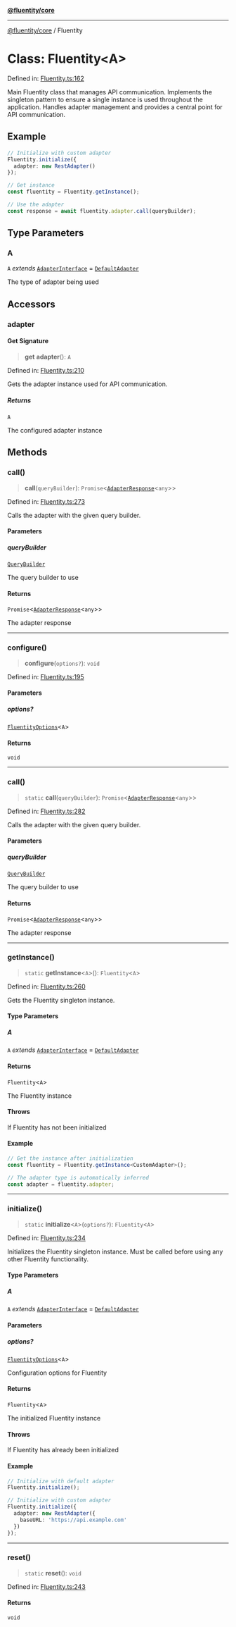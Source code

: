 [**@fluentity/core**](../README.md)

***

[@fluentity/core](../globals.md) / Fluentity

# Class: Fluentity\<A\>

Defined in: [Fluentity.ts:162](https://github.com/cedricpierre/fluentity-core/blob/34a9bb28becd0618e108897eaa31bb1d138fb663/src/Fluentity.ts#L162)

Main Fluentity class that manages API communication.
Implements the singleton pattern to ensure a single instance is used throughout the application.
Handles adapter management and provides a central point for API communication.

## Example

```typescript
// Initialize with custom adapter
Fluentity.initialize({
  adapter: new RestAdapter()
});

// Get instance
const fluentity = Fluentity.getInstance();

// Use the adapter
const response = await fluentity.adapter.call(queryBuilder);
```

## Type Parameters

### A

`A` *extends* [`AdapterInterface`](../interfaces/AdapterInterface.md) = [`DefaultAdapter`](DefaultAdapter.md)

The type of adapter being used

## Accessors

### adapter

#### Get Signature

> **get** **adapter**(): `A`

Defined in: [Fluentity.ts:210](https://github.com/cedricpierre/fluentity-core/blob/34a9bb28becd0618e108897eaa31bb1d138fb663/src/Fluentity.ts#L210)

Gets the adapter instance used for API communication.

##### Returns

`A`

The configured adapter instance

## Methods

### call()

> **call**(`queryBuilder`): `Promise`\<[`AdapterResponse`](../interfaces/AdapterResponse.md)\<`any`\>\>

Defined in: [Fluentity.ts:273](https://github.com/cedricpierre/fluentity-core/blob/34a9bb28becd0618e108897eaa31bb1d138fb663/src/Fluentity.ts#L273)

Calls the adapter with the given query builder.

#### Parameters

##### queryBuilder

[`QueryBuilder`](QueryBuilder.md)

The query builder to use

#### Returns

`Promise`\<[`AdapterResponse`](../interfaces/AdapterResponse.md)\<`any`\>\>

The adapter response

***

### configure()

> **configure**(`options?`): `void`

Defined in: [Fluentity.ts:195](https://github.com/cedricpierre/fluentity-core/blob/34a9bb28becd0618e108897eaa31bb1d138fb663/src/Fluentity.ts#L195)

#### Parameters

##### options?

[`FluentityOptions`](../interfaces/FluentityOptions.md)\<`A`\>

#### Returns

`void`

***

### call()

> `static` **call**(`queryBuilder`): `Promise`\<[`AdapterResponse`](../interfaces/AdapterResponse.md)\<`any`\>\>

Defined in: [Fluentity.ts:282](https://github.com/cedricpierre/fluentity-core/blob/34a9bb28becd0618e108897eaa31bb1d138fb663/src/Fluentity.ts#L282)

Calls the adapter with the given query builder.

#### Parameters

##### queryBuilder

[`QueryBuilder`](QueryBuilder.md)

The query builder to use

#### Returns

`Promise`\<[`AdapterResponse`](../interfaces/AdapterResponse.md)\<`any`\>\>

The adapter response

***

### getInstance()

> `static` **getInstance**\<`A`\>(): `Fluentity`\<`A`\>

Defined in: [Fluentity.ts:260](https://github.com/cedricpierre/fluentity-core/blob/34a9bb28becd0618e108897eaa31bb1d138fb663/src/Fluentity.ts#L260)

Gets the Fluentity singleton instance.

#### Type Parameters

##### A

`A` *extends* [`AdapterInterface`](../interfaces/AdapterInterface.md) = [`DefaultAdapter`](DefaultAdapter.md)

#### Returns

`Fluentity`\<`A`\>

The Fluentity instance

#### Throws

If Fluentity has not been initialized

#### Example

```typescript
// Get the instance after initialization
const fluentity = Fluentity.getInstance<CustomAdapter>();

// The adapter type is automatically inferred
const adapter = fluentity.adapter;
```

***

### initialize()

> `static` **initialize**\<`A`\>(`options?`): `Fluentity`\<`A`\>

Defined in: [Fluentity.ts:234](https://github.com/cedricpierre/fluentity-core/blob/34a9bb28becd0618e108897eaa31bb1d138fb663/src/Fluentity.ts#L234)

Initializes the Fluentity singleton instance.
Must be called before using any other Fluentity functionality.

#### Type Parameters

##### A

`A` *extends* [`AdapterInterface`](../interfaces/AdapterInterface.md) = [`DefaultAdapter`](DefaultAdapter.md)

#### Parameters

##### options?

[`FluentityOptions`](../interfaces/FluentityOptions.md)\<`A`\>

Configuration options for Fluentity

#### Returns

`Fluentity`\<`A`\>

The initialized Fluentity instance

#### Throws

If Fluentity has already been initialized

#### Example

```typescript
// Initialize with default adapter
Fluentity.initialize();

// Initialize with custom adapter
Fluentity.initialize({
  adapter: new RestAdapter({
    baseURL: 'https://api.example.com'
  })
});
```

***

### reset()

> `static` **reset**(): `void`

Defined in: [Fluentity.ts:243](https://github.com/cedricpierre/fluentity-core/blob/34a9bb28becd0618e108897eaa31bb1d138fb663/src/Fluentity.ts#L243)

#### Returns

`void`
